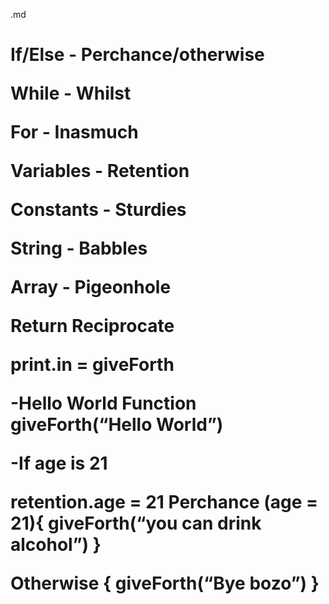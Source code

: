 .md

<h1>
<Pompous>



If/Else - Perchance/otherwise 

While - Whilst

For - Inasmuch

Variables - Retention

Constants - Sturdies

String - Babbles

Array - Pigeonhole

Return Reciprocate

print.in =  giveForth

-Hello World Function
<pompous>
giveForth(“Hello World”)


</Pompous>

-If age is 21

<Pompous>

retention.age = 21
Perchance (age = 21){
		giveForth(“you can drink alcohol”)
}

Otherwise {
		giveForth(“Bye bozo”)
}


</Pompous>
	</h1>
